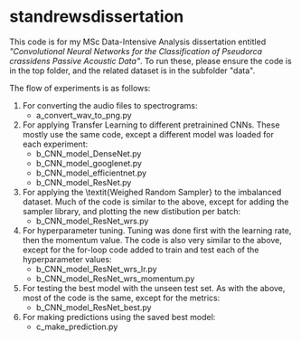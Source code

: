 # standrewsdissertation
This code is for my MSc Data-Intensive Analysis dissertation entitled _"Convolutional Neural Networks for the Classification of Pseudorca crassidens Passive Acoustic Data"_. To run these, please ensure the code is in the top folder, and the related dataset is in the subfolder "data". 

The flow of experiments is as follows:
1. For converting the audio files to spectrograms:
    * a_convert_wav_to_png.py
2. For applying Transfer Learning to different pretrainined CNNs. These mostly use the same code, except a different model was loaded for each experiment:
    * b_CNN_model_DenseNet.py
    * b_CNN_model_googlenet.py
    * b_CNN_model_efficientnet.py
    * b_CNN_model_ResNet.py
3. For applying the \textit{Weighed Random Sampler} to the imbalanced dataset. Much of the code is similar to the above, except for adding the sampler library, and plotting the new distibution per batch:
    * b_CNN_model_ResNet_wrs.py
4. For hyperparameter tuning. Tuning was done first with the learning rate, then the momentum value. The code is also very similar to the above, except for the for-loop code added to train and test each of the hyperparameter values:
    * b_CNN_model_ResNet_wrs_lr.py
    * b_CNN_model_ResNet_wrs_momentum.py
5. For testing the best model with the unseen test set. As with the above, most of the code is the same, except for the metrics: 
    * b_CNN_model_ResNet_best.py
6. For making predictions using the saved best model: 
    * c_make_prediction.py
